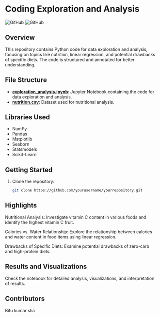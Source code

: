 # Coding Exploration and Analysis

![GitHub](https://img.shields.io/badge/Language-Python-brightgreen)
![GitHub](https://img.shields.io/badge/Status-Completed-blue)

## Overview

This repository contains Python code for data exploration and analysis, focusing on topics like nutrition, linear regression, and potential drawbacks of specific diets. The code is structured and annotated for better understanding.

## File Structure

- **[exploration_analysis.ipynb](exploration_analysis.ipynb)**: Jupyter Notebook containing the code for data exploration and analysis.
- **[nutrition.csv](/kaggle/input/nutrition/nutrition.csv)**: Dataset used for nutritional analysis.

## Libraries Used

- NumPy
- Pandas
- Matplotlib
- Seaborn
- Statsmodels
- Scikit-Learn

## Getting Started

1. Clone the repository:

   ```bash
   git clone https://github.com/yourusername/yourrepository.git

## Highlights
Nutritional Analysis: Investigate vitamin C content in various foods and identify the highest vitamin C fruit.

Calories vs. Water Relationship: Explore the relationship between calories and water content in food items using linear regression.

Drawbacks of Specific Diets: Examine potential drawbacks of zero-carb and high-protein diets.

## Results and Visualizations

Check the notebook for detailed analysis, visualizations, and interpretation of results.

## Contributors
Bitu kumar sha
